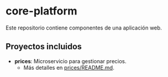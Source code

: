 # core-platform
Este repositorio contiene componentes de una aplicación web.

## Proyectos incluidos
- **prices**: Microservicio para gestionar precios.
  - Más detalles en [prices/README.md](./prices/README.md).
